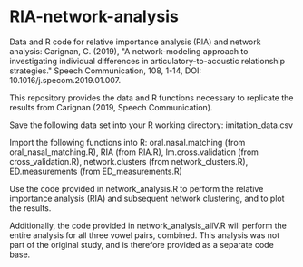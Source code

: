 # RIA-network-analysis
Data and R code for relative importance analysis (RIA) and network analysis: Carignan, C. (2019), "A network-modeling approach to investigating individual differences in articulatory-to-acoustic relationship strategies." Speech Communication, 108, 1-14, DOI: 10.1016/j.specom.2019.01.007.


This repository provides the data and R functions necessary to replicate the results from Carignan (2019, Speech Communication).


Save the following data set into your R working directory: imitation_data.csv


Import the following functions into R: oral.nasal.matching (from oral_nasal_matching.R), RIA (from RIA.R), lm.cross.validation (from cross_validation.R), network.clusters (from network_clusters.R), ED.measurements (from ED_measurements.R)


Use the code provided in network_analysis.R to perform the relative importance analysis (RIA) and subsequent network clustering, and to plot the results.

Additionally, the code provided in network_analysis_allV.R will perform the entire analysis for all three vowel pairs, combined. This analysis was not part of the original study, and is therefore provided as a separate code base.
